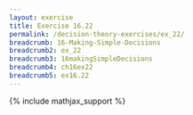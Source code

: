 ```yaml
---
layout: exercise
title: Exercise 16.22
permalink: /decision-theory-exercises/ex_22/
breadcrumb: 16-Making-Simple-Decisions
breadcrumb2: ex_22
breadcrumb3: 16makingSimpleDecisions
breadcrumb4: ch16ex22
breadcrumb5: ex16.22
---
```


{% include mathjax_support %}


